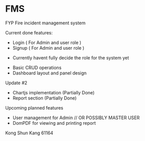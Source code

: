 # FMS
FYP Fire incident management system


Current done features:
- Login ( For Admin and user role )
- Signup ( For Admin and user role )
* Currently havent fully decide the role for the system yet
- Basic CRUD operations
- Dashboard layout and panel design

Update #2
- Chartjs implementation (Partially Done)
- Report section (Partially Done)

Upcoming planned features
- User management for Admin // OR POSSIBLY MASTER USER
- DomPDF for viewing and printing report



Kong Shun Kang 61164
